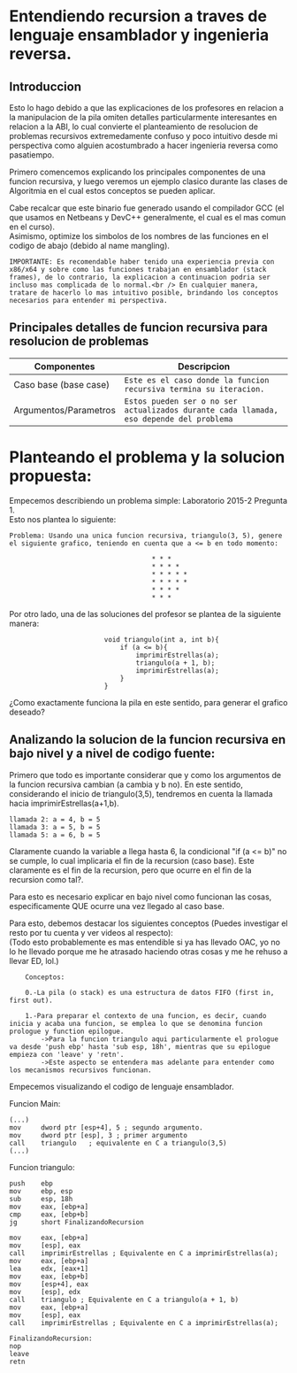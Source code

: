 # Entendiendo recursion a traves de lenguaje ensamblador y ingenieria reversa.

## Introduccion

Esto lo hago debido a que las explicaciones de los profesores en relacion a la manipulacion de la pila omiten detalles particularmente interesantes en relacion a la ABI,  lo cual convierte el planteamiento de resolucion de problemas recursivos extremedamente confuso y poco intuitivo desde mi perspectiva como alguien acostumbrado a hacer ingenieria reversa como pasatiempo.

Primero comencemos explicando los principales componentes de una funcion recursiva, y luego veremos un ejemplo clasico durante las clases de Algoritmia en el cual estos conceptos se pueden aplicar. <br >

Cabe recalcar que este binario fue generado usando el compilador GCC (el que usamos en Netbeans y DevC++ generalmente, el cual es el mas comun en el curso).<br /> 
Asimismo, optimize los simbolos de los nombres de las funciones en el codigo de abajo (debido al name mangling).

`IMPORTANTE: Es recomendable haber tenido una experiencia previa con x86/x64 y sobre como las funciones trabajan en ensamblador (stack frames),
de lo contrario, la explicacion a continuacion podria ser incluso mas complicada de lo normal.<br />
En cualquier manera, tratare de hacerlo lo mas intuitivo posible, brindando los conceptos necesarios para entender mi perspectiva.`


## Principales detalles de funcion recursiva para resolucion de problemas

| Componentes    |      Descripcion              |
|----------------|-------------------------------|
| Caso base (base case)| `Este es el caso donde la funcion recursiva termina su iteracion.`|
| Argumentos/Parametros |`Estos pueden ser o no ser actualizados durante cada llamada, eso depende del problema`|

# Planteando el problema y la solucion propuesta:

Empecemos describiendo un problema simple: Laboratorio 2015-2 Pregunta 1. <br />
Esto nos plantea lo siguiente:

```
Problema: Usando una unica funcion recursiva, triangulo(3, 5), genere el siguiente grafico, teniendo en cuenta que a <= b en todo momento:

									* * *
									* * * *
									* * * * *
									* * * * *
									* * * * 
									* * *

```
Por otro lado, una de las soluciones del profesor se plantea de la siguiente manera:

```
						void triangulo(int a, int b){    
							if (a <= b){
								imprimirEstrellas(a);
								triangulo(a + 1, b);
								imprimirEstrellas(a);
							}
						}

```

¿Como exactamente funciona la pila en este sentido, para generar el grafico deseado?

## Analizando la solucion de la funcion recursiva en bajo nivel y a nivel de codigo fuente:

Primero que todo es importante considerar que y como los argumentos de la funcion recursiva cambian (a cambia y b no).
En este sentido, considerando el inicio de triangulo(3,5), tendremos en cuenta la llamada
hacia imprimirEstrellas(a+1,b).

```
llamada 2: a = 4, b = 5
llamada 3: a = 5, b = 5
llamada 5: a = 6, b = 5 
```

Claramente cuando la variable a llega hasta 6, la condicional "if (a <= b)" no se cumple, lo cual implicaria el fin de la recursion (caso base).
Este claramente es el fin de la recursion, pero que ocurre en el fin de la recursion como tal?.

Para esto es necesario explicar en bajo nivel como funcionan las cosas, especificamente QUE ocurre una vez llegado al caso base.

Para esto, debemos destacar los siguientes conceptos (Puedes investigar el resto por tu cuenta y ver videos al respecto):<br />
(Todo esto probablemente es mas entendible si ya has llevado OAC, yo no lo he llevado porque me he atrasado haciendo otras cosas y me he rehuso a llevar ED, lol.)

```
	Conceptos:
	
	0.-La pila (o stack) es una estructura de datos FIFO (first in, first out). 
	
	1.-Para preparar el contexto de una funcion, es decir, cuando inicia y acaba una funcion, se emplea lo que se denomina funcion prologue y function epilogue.
		->Para la funcion triangulo aqui particularmente el prologue va desde 'push ebp' hasta 'sub esp, 18h', mientras que su epilogue empieza con 'leave' y 'retn'.
		->Este aspecto se entendera mas adelante para entender como los mecanismos recursivos funcionan.
```

Empecemos visualizando el codigo de lenguaje ensamblador.

Funcion Main:

```
(...)
mov     dword ptr [esp+4], 5 ; segundo argumento.
mov     dword ptr [esp], 3 ; primer argumento
call    triangulo	; equivalente en C a triangulo(3,5)
(...)
```

Funcion triangulo:
```
push    ebp
mov     ebp, esp
sub     esp, 18h
mov     eax, [ebp+a]
cmp     eax, [ebp+b]
jg      short FinalizandoRecursion

mov     eax, [ebp+a]
mov     [esp], eax      
call    imprimirEstrellas ; Equivalente en C a imprimirEstrellas(a);
mov     eax, [ebp+a]
lea     edx, [eax+1]
mov     eax, [ebp+b]
mov     [esp+4], eax    
mov     [esp], edx     
call    triangulo ; Equivalente en C a triangulo(a + 1, b)
mov     eax, [ebp+a]
mov     [esp], eax      
call    imprimirEstrellas ; Equivalente en C a imprimirEstrellas(a);

FinalizandoRecursion:
nop
leave
retn
```


